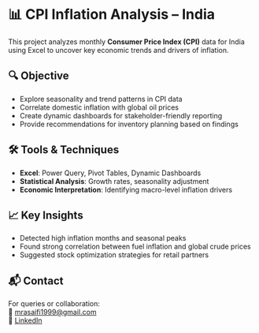 # 📊 CPI Inflation Analysis – India

This project analyzes monthly **Consumer Price Index (CPI)** data for India using Excel to uncover key economic trends and drivers of inflation.

## 🔍 Objective
- Explore seasonality and trend patterns in CPI data
- Correlate domestic inflation with global oil prices
- Create dynamic dashboards for stakeholder-friendly reporting
- Provide recommendations for inventory planning based on findings

## 🛠️ Tools & Techniques
- **Excel**: Power Query, Pivot Tables, Dynamic Dashboards
- **Statistical Analysis**: Growth rates, seasonality adjustment
- **Economic Interpretation**: Identifying macro-level inflation drivers

## 📈 Key Insights
- Detected high inflation months and seasonal peaks
- Found strong correlation between fuel inflation and global crude prices
- Suggested stock optimization strategies for retail partners

## 📬 Contact
For queries or collaboration:  
📧 mrasaifi1999@gmail.com  
🔗 [LinkedIn](https://www.linkedin.com/in/mohd-rehmat-ali-492677281)

